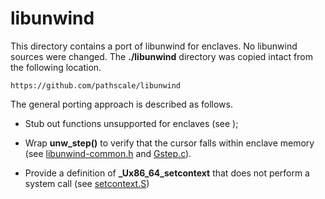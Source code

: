 libunwind
=========

This directory contains a port of libunwind for enclaves. No libunwind sources
were changed. The **./libunwind** directory was copied intact from the following
location.

```
https://github.com/pathscale/libunwind
```

The general porting approach is described as follows.

- Stub out functions unsupported for enclaves (see [](stubs.h));

- Wrap **unw_step()** to verify that the cursor falls within enclave memory
  (see [libunwind-common.h]() and [Gstep.c]()).

- Provide a definition of **_Ux86_64_setcontext** that does not perform a
  system call (see [setcontext.S]())
